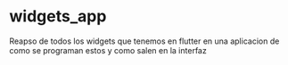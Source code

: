 # widgets_app

Reapso de todos los widgets que tenemos en flutter en una aplicacion de como se programan estos y como salen en la interfaz

